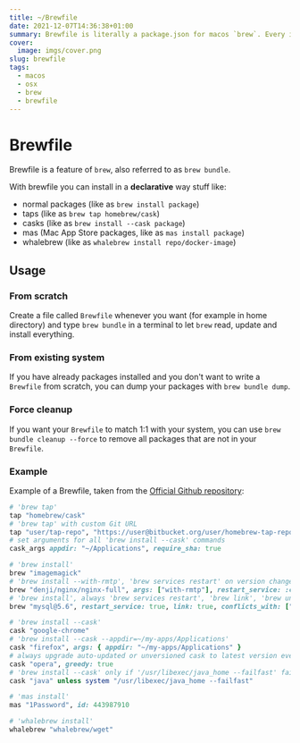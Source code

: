 ```yaml
---
title: ~/Brewfile
date: 2021-12-07T14:36:38+01:00
summary: Brewfile is literally a package.json for macos `brew`. Every installed software on your system is defined in the Brewfile, in a **declarative** way.
cover:
  image: imgs/cover.png
slug: brewfile
tags:
  - macos
  - osx
  - brew
  - brewfile
---
```


# Brewfile

Brewfile is a feature of `brew`, also referred to as `brew bundle`.

With brewfile you can install in a **declarative** way stuff like:
- normal packages (like as `brew install package`)
- taps (like as `brew tap homebrew/cask`)
- casks (like as `brew install --cask package`)
- mas (Mac App Store packages, like as `mas install package`)
- whalebrew (like as `whalebrew install repo/docker-image`)

## Usage

### From scratch

Create a file called `Brewfile` whenever you want (for example in home directory) and type `brew bundle` in a terminal to let `brew` read, update and install everything.

### From existing system

If you have already packages installed and you don't want to write a `Brewfile` from scratch, you can dump your packages with `brew bundle dump`.

### Force cleanup

If you want your `Brewfile` to match 1:1 with your system, you can use `brew bundle cleanup --force` to remove all packages that are not in your `Brewfile`.

### Example

Example of a Brewfile, taken from the [Official Github repository](https://github.com/Homebrew/homebrew-bundle):

```ruby
# 'brew tap'
tap "homebrew/cask"
# 'brew tap' with custom Git URL
tap "user/tap-repo", "https://user@bitbucket.org/user/homebrew-tap-repo.git"
# set arguments for all 'brew install --cask' commands
cask_args appdir: "~/Applications", require_sha: true

# 'brew install'
brew "imagemagick"
# 'brew install --with-rmtp', 'brew services restart' on version changes
brew "denji/nginx/nginx-full", args: ["with-rmtp"], restart_service: :changed
# 'brew install', always 'brew services restart', 'brew link', 'brew unlink mysql' (if it is installed)
brew "mysql@5.6", restart_service: true, link: true, conflicts_with: ["mysql"]

# 'brew install --cask'
cask "google-chrome"
# 'brew install --cask --appdir=~/my-apps/Applications'
cask "firefox", args: { appdir: "~/my-apps/Applications" }
# always upgrade auto-updated or unversioned cask to latest version even if already installed
cask "opera", greedy: true
# 'brew install --cask' only if '/usr/libexec/java_home --failfast' fails
cask "java" unless system "/usr/libexec/java_home --failfast"

# 'mas install'
mas "1Password", id: 443987910

# 'whalebrew install'
whalebrew "whalebrew/wget"
```
